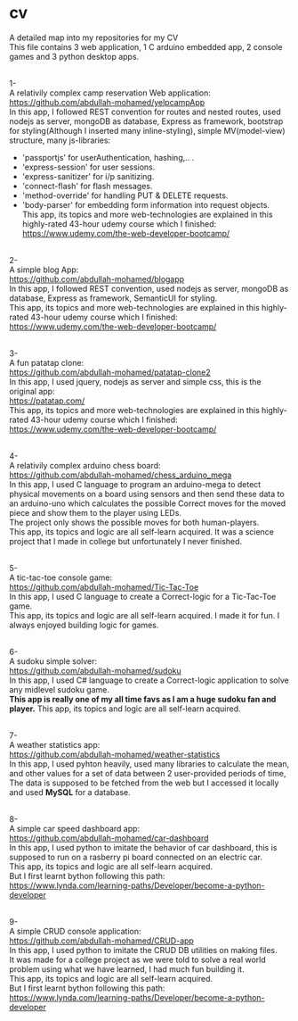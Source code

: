 # cv
A detailed map into my repositories for my CV<br>
This file contains 3 web application, 1 C arduino embedded app, 2 console games and 3 python desktop apps.<br><br>

1-<br>
 A relativily complex camp reservation Web application:<br>
   https://github.com/abdullah-mohamed/yelpcampApp<br>
 In this app, I followed REST convention for routes and nested routes, used nodejs as server, mongoDB as database, Express as framework,  bootstrap for styling(Although I inserted many inline-styling), simple MV(model-view) structure, many js-libraries:<br>
  - 'passportjs' for userAuthentication, hashing,.. .
  - 'express-session' for user sessions.
  - 'express-sanitizer' for i/p sanitizing.
  - 'connect-flash' for flash messages.
  - 'method-override' for handling PUT & DELETE requests.
  - 'body-parser' for embedding form information into request objects.<br>
This app, its topics and more web-technologies are explained in this highly-rated 43-hour udemy course which I finished:<br>
  https://www.udemy.com/the-web-developer-bootcamp/<br><br>
 
2-<br>
 A simple blog App:<br>
   https://github.com/abdullah-mohamed/blogapp<br>
 In this app, I followed REST convention, used nodejs as server, mongoDB as database, Express as framework, SemanticUI for styling.<br>
 This app, its topics and more web-technologies are explained in this highly-rated 43-hour udemy course which I finished:<br>
   https://www.udemy.com/the-web-developer-bootcamp/<br><br>
 
 
3-<br>
  A fun patatap clone:<br>
   https://github.com/abdullah-mohamed/patatap-clone2<br>
 In this app, I used jquery, nodejs as server and simple css, this is the original app:<br>
   https://patatap.com/<br>
 This app, its topics and more web-technologies are explained in this highly-rated 43-hour udemy course which I finished:<br>
   https://www.udemy.com/the-web-developer-bootcamp/<br><br>


4-<br>
  A relativily complex arduino chess board:<br>
   https://github.com/abdullah-mohamed/chess_arduino_mega<br>
 In this app, I used C language to program an arduino-mega to detect physical movements on a board using sensors and then send these  data to an arduino-uno which calculates the possible <bold> Correct </bold> moves for the moved piece and show them to the player using LEDs.<br>
 The project only shows the possible moves for both human-players.<br>
 This app, its topics and logic are all self-learn acquired. It was a science project that I made in college but unfortunately I never finished.<br><br>
 
 
5-<br>
 A tic-tac-toe console game:<br>
   https://github.com/abdullah-mohamed/Tic-Tac-Toe<br>
 In this app, I used C language to create a Correct-logic for a Tic-Tac-Toe game.<br>
 This app, its topics and logic are all self-learn acquired. I made it for fun. I always enjoyed building logic for games.<br><br>
 
 
6-<br>
 A sudoku simple solver:<br>
   https://github.com/abdullah-mohamed/sudoku<br>
 In this app, I used C# language to create a Correct-logic application to solve any midlevel sudoku game.<br>
 <strong>This app is really one of my all time favs as I am a huge sudoku fan and player.</strong>
 This app, its topics and logic are all self-learn acquired.<br><br>

 7-<br>
   A weather statistics app:<br>
     https://github.com/abdullah-mohamed/weather-statistics<br>
  In this app, I used pyhton heavily, used many libraries to calculate the mean, and other values for a set of data between 2 user-provided periods of time, The data is supposed to be fetched from the web but I accessed it locally and used <strong>MySQL</strong> for a database.<br><br>
 
 8-<br>
   A simple car speed dashboard app:<br>
     https://github.com/abdullah-mohamed/car-dashboard<br>
  In this app, I used python to imitate the behavior of car dashboard, this is supposed to run on a rasberry pi board connected on an electric car. <br>
 This app, its topics and logic are all self-learn acquired.<br>
 But I first learnt bython following this path:<br>
   https://www.lynda.com/learning-paths/Developer/become-a-python-developer<br><br>
   
 9-<br>
  A simple CRUD console application:<br>
    https://github.com/abdullah-mohamed/CRUD-app<br>
 In this app, I used python to imitate the CRUD DB utilities on making files.<br>
 It was made for a college project as we were told to solve a real world problem using what we have learned, I had much fun building it.<br>
 This app, its topics and logic are all self-learn acquired.<br>
 But I first learnt bython following this path:<br>
   https://www.lynda.com/learning-paths/Developer/become-a-python-developer<br><br>
